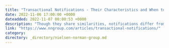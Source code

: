 ```yaml
---
title: "Transactional Notifications - Their Characteristics and When to Use Them"
date: 2022-11-06 17:00:00 +0000
dateadded: 2022-11-07 00:00:53 +0000
description: "Though they share similarities, notifications differ from emails because users expect them to be more concise, timelier, and only for urgent content. Choose to send SMS or push notifications strategically, depending on the context."
link: "https://www.nngroup.com/articles/transactional-notifications/"
category:
directory: _directory/nielsen-norman-group.md
---
```

